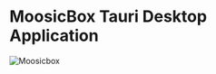 # MoosicBox Tauri Desktop Application

![Moosicbox](https://github.com/MoosicBox/Files/blob/master/animation.gif?raw=true)
